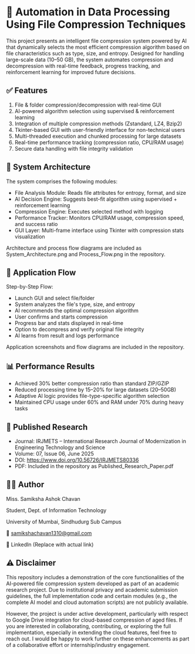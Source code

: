 # 🤖 Automation in Data Processing Using File Compression Techniques
This project presents an intelligent file compression system powered by AI that dynamically selects the most efficient compression algorithm based on file characteristics such as type, size, and entropy. Designed for handling large-scale data (10–50 GB), the system automates compression and decompression with real-time feedback, progress tracking, and reinforcement learning for improved future decisions.

## ✅ Features
1. File & folder compression/decompression with real-time GUI
2. AI-powered algorithm selection using supervised & reinforcement learning
3. Integration of multiple compression methods (Zstandard, LZ4, Bzip2)
4. Tkinter-based GUI with user-friendly interface for non-technical users
5. Multi-threaded execution and chunked processing for large datasets
6. Real-time performance tracking (compression ratio, CPU/RAM usage)
7. Secure data handling with file integrity validation
## 🧩 System Architecture
The system comprises the following modules:
- File Analysis Module: Reads file attributes for entropy, format, and size
- AI Decision Engine: Suggests best-fit algorithm using supervised + reinforcement learning
- Compression Engine: Executes selected method with logging
- Performance Tracker: Monitors CPU/RAM usage, compression speed, and success ratio
- GUI Layer: Multi-frame interface using Tkinter with compression stats visualization

Architecture and process flow diagrams are included as System_Architecture.png and Process_Flow.png in the repository.

## 🔁 Application Flow
Step-by-Step Flow:
- Launch GUI and select file/folder
- System analyzes the file's type, size, and entropy
- AI recommends the optimal compression algorithm
- User confirms and starts compression
- Progress bar and stats displayed in real-time
- Option to decompress and verify original file integrity
- AI learns from result and logs performance

Application screenshots and flow diagrams are included in the repository.

## 📊 Performance Results
- Achieved 30% better compression ratio than standard ZIP/GZIP
- Reduced processing time by 15–20% for large datasets (20–50GB)
- Adaptive AI logic provides file-type-specific algorithm selection
- Maintained CPU usage under 60% and RAM under 70% during heavy tasks

## 📂 Published Research
- Journal: IRJMETS – International Research Journal of Modernization in Engineering Technology and Science
- Volume: 07, Issue 06, June 2025
- DOI: https://www.doi.org/10.56726/IRJMETS80336
- PDF: Included in the repository as Published_Research_Paper.pdf

## 👩‍💻 Author
Miss. Samiksha Ashok Chavan

Student, Dept. of Information Technology

University of Mumbai, Sindhudurg Sub Campus

📧 samikshachavan1310@gmail.com

🔗 LinkedIn (Replace with actual link)

## ⚠️ Disclaimer
This repository includes a demonstration of the core functionalities of the AI-powered file compression system developed as part of an academic research project. Due to institutional privacy and academic submission guidelines, the full implementation code and certain modules (e.g., the complete AI model and cloud automation scripts) are not publicly available.

However, the project is under active development, particularly with respect to Google Drive integration for cloud-based compression of aged files.
If you are interested in collaborating, contributing, or exploring the full implementation, especially in extending the cloud features, feel free to reach out. I would be happy to work further on these enhancements as part of a collaborative effort or internship/industry engagement.
